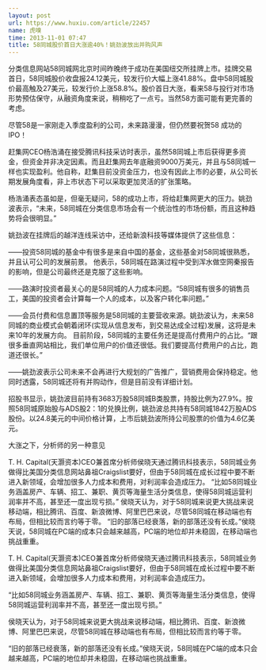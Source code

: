 ```yaml
---
layout: post
url: https://www.huxiu.com/article/22457
name: 虎嗅
time: 2013-11-01 07:47
title: 58同城股价首日大涨逾40%！姚劲波放出并购风声
---
```

分类信息网站58同城网北京时间昨晚终于成功在美国纽交所挂牌上市。挂牌交易首日，58同城股价收盘报24.12美元，较发行价大幅上涨41.88%。盘中58同城股价最高触及27美元，较发行价上涨58.8%。股价首日大涨，看来58与投行对市场形势预估保守，从融资角度来说，稍稍吃了一点亏。当然58方面可能有更完善的考虑。

尽管58是一家刚走入季度盈利的公司，未来路漫漫，但仍然要祝贺58 成功的IPO！

赶集网CEO杨浩涌在接受腾讯科技采访时表示，虽然58同城上市后获得更多资金，但资金并非决定因素。而且赶集网去年底融资9000万美元，并且与58同城一样也实现盈利。他自称，赶集目前没资金压力，也没有因此上市的必要，从公司长期发展角度看，非上市状态下可以采取更加灵活的扩张策略。

杨浩涌表态虽如是，但毫无疑问，58的成功上市，将给赶集网更大的压力。姚劲波表示，“未来，58同城在分类信息市场会有一个统治性的市场份额，而且这种趋势将会很明显。”

姚劲波在挂牌后的越洋连线采访中，还给新浪科技等媒体提供了这些信息：

——投资58同城的基金中有很多是来自中国的基金，这些基金对58同城很熟悉，并且认可公司的发展前景。 他表示，58同城在路演过程中受到浑水做空网秦报告的影响，但是公司最终还是克服了这些影响。

——路演时投资者最关心的是58同城的人力成本问题。“58同城有很多的销售员工，美国的投资者会计算每一个人的成本，以及客户转化率问题。”

——会员付费和信息置顶等服务是58同城的主要营收来源。姚劲波认为，未来58同城的商业模式会朝着闭环(实现从信息发布，到交易达成全过程)发展，这将是未来10年的发展方向。 目前阶段，58同城的主要任务还是提高付费用户的占比。“跟很多垂直网站相比，我们单位用户的价值还很低。我们要提高付费用户的占比，跑道还很长。”

——姚劲波表示公司未来不会再进行大规划的广告推广，营销费用会保持稳定。他同时透露，58同城还将有并购动作，但是目前没有详细计划。

招股书显示，姚劲波目前持有3683万股58同城B类股票，持股比例为27.9%。按照58同城原始股与ADS股2：1的兑换比例，姚劲波总共持有58同城1842万股ADS股份。以24.8美元的中间价格计算，上市后姚劲波所持公司股票的价值为4.6亿美元。

大涨之下，分析师的另一种意见

T. H. Capital(天灏资本)CEO兼首席分析师侯晓天通过腾讯科技表示，58同城业务做得比美国分类信息网站鼻祖Craigslist要好，但由于58同城在成长过程中要不断进入新领域，会增加很多人力成本和费用，对利润率会造成压力。 “比如58同城业务涵盖房产、车辆、招工、兼职、黄页等海量生活分类信息，使得58同城运营利润率并不高，甚至还一度出现亏损。” 侯晓天认为，对于58同城来说更大挑战来说移动端，相比腾讯、百度、新浪微博、阿里巴巴来说，尽管58同城在移动端也有布局，但相比较而言约等于零。 “旧的部落已经衰落，新的部落还没有长成。”侯晓天说，58同城在PC端的成本只会越来越高，PC端的地位却并未稳固，在移动端也挑战重重。

T. H. Capital(天灏资本)CEO兼首席分析师侯晓天通过腾讯科技表示，58同城业务做得比美国分类信息网站鼻祖Craigslist要好，但由于58同城在成长过程中要不断进入新领域，会增加很多人力成本和费用，对利润率会造成压力。

“比如58同城业务涵盖房产、车辆、招工、兼职、黄页等海量生活分类信息，使得58同城运营利润率并不高，甚至还一度出现亏损。”

侯晓天认为，对于58同城来说更大挑战来说移动端，相比腾讯、百度、新浪微博、阿里巴巴来说，尽管58同城在移动端也有布局，但相比较而言约等于零。

“旧的部落已经衰落，新的部落还没有长成。”侯晓天说，58同城在PC端的成本只会越来越高，PC端的地位却并未稳固，在移动端也挑战重重。

